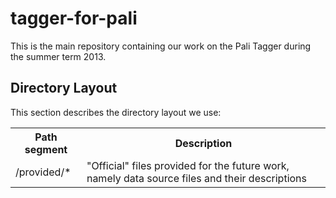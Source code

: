 tagger-for-pali
===============

This is the main repository containing our work on the Pali Tagger during the summer term 2013.

Directory Layout
----------------

This section describes the directory layout we use:

<table>
  <tr>
    <th>Path segment</th><th>Description</th>
  </tr>
  <tr>
    <td>/provided/*</td><td>"Official" files provided for the future work, namely data source files and their descriptions</td>
  </tr>
</table>

